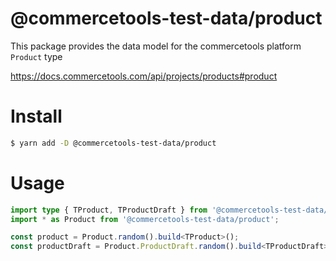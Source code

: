# @commercetools-test-data/product

This package provides the data model for the commercetools platform `Product` type

https://docs.commercetools.com/api/projects/products#product

# Install

```bash
$ yarn add -D @commercetools-test-data/product
```

# Usage

```ts
import type { TProduct, TProductDraft } from '@commercetools-test-data/product';
import * as Product from '@commercetools-test-data/product';

const product = Product.random().build<TProduct>();
const productDraft = Product.ProductDraft.random().build<TProductDraft>();
```
